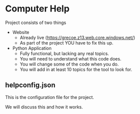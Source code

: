 # Computer Help

Project consists of two things
- Website
    - Already live (https://grecoe.z13.web.core.windows.net/)
    - As part of the project YOU have to fix this up.
- Python Application
    - Fully functional, but lacking any real topics.
    - You will need to understand what this code does.
    - You will change some of the code when you do.
    - You will add in at least 10 topics for the tool to look for.

## helpconfig.json
This is the configuration file for the project.

We will discuss this and how it works.